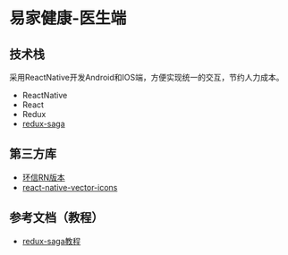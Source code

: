 # 易家健康-医生端
## 技术栈
采用ReactNative开发Android和IOS端，方便实现统一的交互，节约人力成本。
* ReactNative
* React
* Redux
* [redux-saga](https://github.com/yelouafi/redux-saga)

## 第三方库
* [环信RN版本](http://docs.easemob.com/im/react-native)
* [react-native-vector-icons](https://github.com/oblador/react-native-vector-icons)

## 参考文档（教程）
* [redux-saga教程](http://leonshi.com/redux-saga-in-chinese/docs/introduction/BeginnerTutorial.html)

